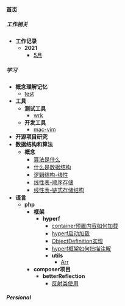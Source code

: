 
#### [首页](?file=home-首页)

##### 工作相关
- **工作记录**
    - **2021**
        - [5月](?file=001-工作相关/001-工作记录/001-2021/001-5月 "5月")

##### 学习
- **概念理解记忆**
    - [test](?file=002-学习/001-概念理解记忆/001-test "test")
- **工具**
    - **测试工具**
        - [wrk](?file=002-学习/002-工具/001-测试工具/001-wrk "wrk")
    - **开发工具**
        - [mac-vim](?file=002-学习/002-工具/002-开发工具/001-mac-vim "mac-vim")
- **开源项目研究**
- **数据结构和算法**
    - **概念**
        - [算法是什么](?file=002-学习/004-数据结构和算法/001-概念/001-算法是什么 "算法是什么")
        - [什么是数据结构](?file=002-学习/004-数据结构和算法/001-概念/002-什么是数据结构 "什么是数据结构")
        - [逻辑结构-线性](?file=002-学习/004-数据结构和算法/001-概念/003-逻辑结构-线性 "逻辑结构-线性")
        - [线性表-顺序存储](?file=002-学习/004-数据结构和算法/001-概念/004-线性表-顺序存储 "线性表-顺序存储")
        - [线性表-链式存储结构](?file=002-学习/004-数据结构和算法/001-概念/005-线性表-链式存储结构 "线性表-链式存储结构")
- **语言**
    - **php**
        - **框架**
            - **hyperf**
                - [container预置内容如何加载](?file=002-学习/005-语言/001-php/001-框架/001-hyperf/001-container预置内容如何加载 "container预置内容如何加载")
                - [hyperf启动加载](?file=002-学习/005-语言/001-php/001-框架/001-hyperf/002-hyperf启动加载 "hyperf启动加载")
                - [ObjectDefinition实现](?file=002-学习/005-语言/001-php/001-框架/001-hyperf/003-ObjectDefinition实现 "ObjectDefinition实现")
                - [hyperf框架如何扫描注解](?file=002-学习/005-语言/001-php/001-框架/001-hyperf/004-hyperf框架如何扫描注解 "hyperf框架如何扫描注解")
                - **utils**
                    - [Arr](?file=002-学习/005-语言/001-php/001-框架/001-hyperf/005-utils/001-Arr "Arr")
        - **composer项目**
            - **betterReflection**
                - [反射类使用](?file=002-学习/005-语言/001-php/002-composer项目/001-betterReflection/001-反射类使用 "反射类使用")

##### Persional
